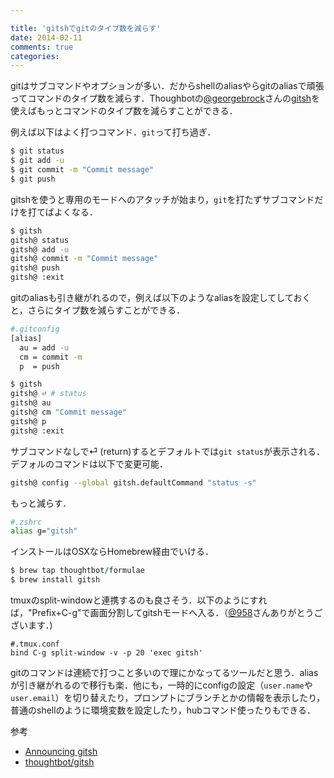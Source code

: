 ```yaml
---

title: 'gitshでgitのタイプ数を減らす'
date: 2014-02-11
comments: true
categories: 
---
```


gitはサブコマンドやオプションが多い．だからshellのaliasやらgitのaliasで頑張ってコマンドのタイプ数を減らす．Thoughbotの[@georgebrock](https://twitter.com/georgebrock)さんの[gitsh](https://github.com/thoughtbot/gitsh)を使えばもっとコマンドのタイプ数を減らすことができる．

例えば以下はよく打つコマンド．`git`って打ち過ぎ．

```bash
$ git status
$ git add -u
$ git commit -m "Commit message"
$ git push
```

gitshを使うと専用のモードへのアタッチが始まり，`git`を打たずサブコマンドだけを打てばよくなる．

```bash
$ gitsh
gitsh@ status
gitsh@ add -u
gitsh@ commit -m "Commit message"
gitsh@ push
gitsh@ :exit
```

gitのaliasも引き継がれるので，例えば以下のようなaliasを設定してしておくと，さらにタイプ数を減らすことができる．

```bash
#.gitconfig
[alias]
  au = add -u
  cm = commit -m
  p  = push
```

```bash
$ gitsh
gitsh@ ⏎ # status
gitsh@ au
gitsh@ cm "Commit message"
gitsh@ p
gitsh@ :exit
```

サブコマンドなしで⏎ (return)するとデフォルトでは`git status`が表示される．デフォルのコマンドは以下で変更可能．

```bash
gitsh@ config --global gitsh.defaultCommand "status -s"
```

もっと減らす．

```bash
#.zshrc
alias g="gitsh"
```

インストールはOSXならHomebrew経由でいける．

```ruby
$ brew tap thoughtbot/formulae
$ brew install gitsh
```

tmuxのsplit-windowと連携するのも良さそう．以下のようにすれば，"Prefix+C-g"で画面分割してgitshモードへ入る．（[@958](https://twitter.com/958)さんありがとうございます．)

```
#.tmux.conf
bind C-g split-window -v -p 20 'exec gitsh'
```

gitのコマンドは連続で打つこと多いので理にかなってるツールだと思う．aliasが引き継がれるので移行も楽．他にも，一時的にconfigの設定（`user.name`や`user.email`）を切り替えたり，プロンプトにブランチとかの情報を表示したり，普通のshellのように環境変数を設定したり，hubコマンド使ったりもできる．




参考

- [Announcing gitsh](http://robots.thoughtbot.com/announcing-gitsh)
- [thoughtbot/gitsh](https://github.com/thoughtbot/gitsh)

